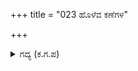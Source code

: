 +++
title = "023 ಹೊಳೆವ ಕಣೆಗಳ"

+++

<details><summary>ಗದ್ಯ (ಕ.ಗ.ಪ) </summary>

23. ಭೀಷ್ಮನು, ಆಗ ಥಳಿಥಳಿಸುತ್ತಿರುವ ಬಾಣಗಳ ಮಂಚ, ಮತ್ತು ತಲೆದಿಂಬಿನ ಜೋಡಣೆಯಿಂದ ಸುತ್ತ ಮುತ್ತಿನ ಪ್ರಾಪಂಚಿಕ ವ್ಯವಹಾರಗಳನ್ನೆಲ್ಲಾ ಮರೆತು ನೆಮ್ಮದಿಯಿಂದ ಮಲಗಿದನು. ತನ್ನ ಮನಸ್ಸಿನಲ್ಲಿ ಶ್ರೀ ನಾರಾಯಣನ ದಿವ್ಯರೂಪವನ್ನು ಬಲವಾಗಿ ತಂದುಕೊಂಡು ಅತಿಶಯದ ಬಾಣಗಳಿಂದಾದ ನೋವಿನ ವೇದನೆಗೆ ಧೈರ್ಯಗೆಡದೆ ಬಾಣದ ಹಾಸುಗೆಯಲ್ಲಿ ಕಂಗೊಳಿಸಿದನು.
</details>
